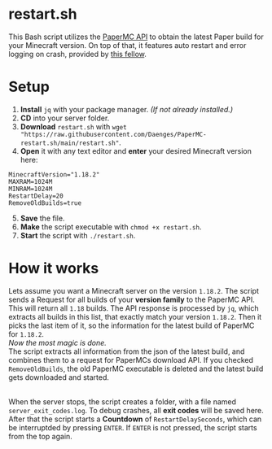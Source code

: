 # restart.sh
This Bash script utilizes the [PaperMC API](https://papermc.io/api/docs) to obtain the latest Paper build for your Minecraft version. On top of that, it features auto restart and error logging on crash, provided by [this fellow](https://stackoverflow.com/a/62158802). </br>

# Setup
1. **Install** `jq` with your package manager. *(If not already installed.)*
2. **CD** into your server folder.
3. **Download** `restart.sh` with `wget "https://raw.githubusercontent.com/Daenges/PaperMC-restart.sh/main/restart.sh"`.
4. **Open** it with any text editor and **enter** your desired Minecraft version here:
```
MinecraftVersion="1.18.2"
MAXRAM=1024M
MINRAM=1024M
RestartDelay=20
RemoveOldBuilds=true
```
5. **Save** the file.
6. **Make** the script executable with `chmod +x restart.sh`.
7. **Start** the script with `./restart.sh`.

# How it works
Lets assume you want a Minecraft server on the version `1.18.2`.
The script sends a Request for all builds of your **version family** to the PaperMC API. This will return all `1.18` builds. The API response is processed by `jq`, which extracts all builds in this list, that exactly match your version `1.18.2`. Then it picks the last item of it, so the information for the latest build of PaperMC for `1.18.2`.</br>
*Now the most magic is done.*</br>
The script extracts all information from the json of the latest build, and combines them to a request for PaperMCs download API. If you checked `RemoveOldBuilds`, the old PaperMC executable is deleted and the latest build gets downloaded and started.</br></br>

When the server stops, the script creates a folder, with a file named `server_exit_codes.log`. To debug crashes, all **exit codes** will be saved here. After that the script starts a **Countdown** of `RestartDelaySeconds`, which can be interruptded by pressing `ENTER`. If `ENTER` is not pressed, the script starts from the top again.
